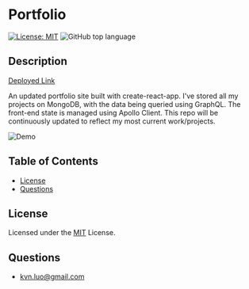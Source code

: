 
# Portfolio
[![License: MIT](https://img.shields.io/badge/License-MIT-yellow.svg)](https://opensource.org/licenses/MIT)
![GitHub top language](https://img.shields.io/github/languages/top/kev-luo/portfolio-client)

## Description
[Deployed Link](https://admiring-saha-7edd42.netlify.app/)

An updated portfolio site built with create-react-app. I've stored all my projects on MongoDB, with the data being queried using GraphQL. The front-end state is managed using Apollo Client. This repo will be continuously updated to reflect my most current work/projects.

![Demo](public/Kevin's%20Portfolio.gif)

## Table of Contents
* [License](#License)
* [Questions](#Questions)

## License
Licensed under the [MIT](https://opensource.org/licenses/MIT) License.

## Questions
* [kvn.luo@gmail.com](kvn.luo@gmail.com)
